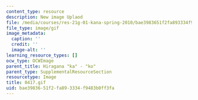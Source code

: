 ```yaml
---
content_type: resource
description: New image Uplaod
file: /media/courses/res-21g-01-kana-spring-2010/bae3983651f2fa893334f9483b0ff3fa_0417.gif
file_type: image/gif
image_metadata:
  caption: ''
  credit: ''
  image-alt: ''
learning_resource_types: []
ocw_type: OCWImage
parent_title: Hiragana "ka" - "ko"
parent_type: SupplementalResourceSection
resourcetype: Image
title: 0417.gif
uid: bae39836-51f2-fa89-3334-f9483b0ff3fa
---
```

